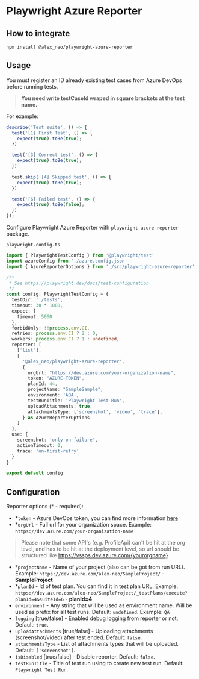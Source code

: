 # Playwright Azure Reporter

## How to integrate

```
npm install @alex_neo/playwright-azure-reporter
```

## Usage
You must register an ID already existing test cases from Azure DevOps before running tests.

> **You need write testCaseId wraped in square brackets at the test name.**

For example:

```typescript
describe('Test suite', () => {
  test('[1] First Test', () => {
    expect(true).toBe(true);
  })

  test('[3] Correct test', () => {
    expect(true).toBe(true);
  })

  test.skip('[4] Skipped test', () => {
    expect(true).toBe(true);
  })

  test('[6] Failed test', () => {
    expect(true).toBe(false);
  })
});

```

Configure Playwright Azure Reporter with `playwright-azure-reporter` package.

```playwright.config.ts```
```typescript
import { PlaywrightTestConfig } from '@playwright/test'
import azureConfig from './azure.config.json'
import { AzureReporterOptions } from './src/playwright-azure-reporter'

/**
 * See https://playwright.dev/docs/test-configuration.
 */
const config: PlaywrightTestConfig = {
  testDir: './tests',
  timeout: 30 * 1000,
  expect: {
    timeout: 5000
  },
  forbidOnly: !!process.env.CI,
  retries: process.env.CI ? 2 : 0,
  workers: process.env.CI ? 1 : undefined,
  reporter: [
    ['list'],
    [
      '@alex_neo/playwright-azure-reporter',
      {
        orgUrl: "https://dev.azure.com/your-organization-name",
        token: "AZURE-TOKEN",
        planId: 44,
        projectName: "SampleSample",
        environment: 'AQA',
        testRunTitle: 'Playwright Test Run',
        uploadAttachments: true,
        attachmentsType: ['screenshot', 'video', 'trace'],
      } as AzureReporterOptions
    ]
  ],
  use: {
    screenshot: 'only-on-failure',
    actionTimeout: 0,
    trace: 'on-first-retry'
  }
}

export default config

```

## Configuration

Reporter options (* - required):

- *`token` - Azure DevOps token, you can find more information [here](https://docs.microsoft.com/en-us/azure/devops/organizations/accounts/use-personal-access-tokens-to-authenticate?view=azure-devops&tabs=Windows)
- *`orgUrl` - Full url for your organization space. Example: `https://dev.azure.com/your-organization-name`

> Please note that some API's (e.g. ProfileApi) can't be hit at the org level, and has to be hit at the deployment level, so url should be structured like https://vssps.dev.azure.com/{yourorgname}
- *`projectName` - Name of your project (also can be got from run URL). Example: `https://dev.azure.com/alex-neo/SampleProject/` - __SampleProject__
- *`planId` - Id of test plan. You can find it in test plan URL. Example: `https://dev.azure.com/alex-neo/SampleProject/_testPlans/execute?planId=4&suiteId=6` - __planId=4__
- `environment` - Any string that will be used as environment name. Will be used as prefix for all test runs. Default: `undefined`. Example: `QA`
- `logging` [true/false] - Enabled debug logging from reporter or not. Default: `true`.
- `uploadAttachments` [true/false] - Uploading attachments (screenshot/video) after test ended. Default: `false`.
- `attachmentsType` - List of attachments types that will be uploaded. Default: `['screenshot']`.
- `isDisabled` [true/false] - Disable reporter. Default: `false`.
- `testRunTitle` - Title of test run using to create new test run. Default: `Playwright Test Run`.
